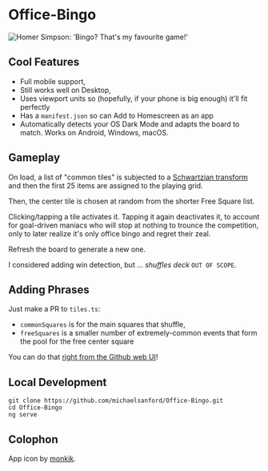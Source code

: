 # Office-Bingo

![Homer Simpson: 'Bingo? That's my favourite game!'](https://media.giphy.com/media/3o6Mb3UCn0FSwjCorm/giphy.gif)

## Cool Features

- Full mobile support,
- Still works well on Desktop,
- Uses viewport units so (hopefully, if your phone is big enough) it'll fit perfectly
- Has a `manifest.json` so can Add to Homescreen as an app
- Automatically detects your OS Dark Mode and adapts the board to match. Works on Android, Windows, macOS.

## Gameplay

On load, a list of "common tiles" is subjected to a [Schwartzian transform](https://en.wikipedia.org/wiki/Schwartzian_transform) and then
the first 25 items are assigned to the playing grid.

Then, the center tile is chosen at random from the shorter Free Square list.

Clicking/tapping a tile activates it. Tapping it again deactivates it, to account for goal-driven maniacs
who will stop at nothing to trounce the competition, only to later realize it's only office bingo and regret
their zeal.

Refresh the board to generate a new one.

I considered adding win detection, but ... _shuffles deck_ `OUT OF SCOPE`.

## Adding Phrases

Just make a PR to `tiles.ts`:

- `commonSquares` is for the main squares that shuffle,
- `freeSquares` is a smaller number of extremely-common events that form the pool for the free center square

You can do that [right from the Github web UI](https://github.com/michaelsanford/Office-Bingo/blob/master/src/app/tiles.ts)!

## Local Development

```
git clone https://github.com/michaelsanford/Office-Bingo.git
cd Office-Bingo
ng serve
```

## Colophon

App icon by [monkik](https://www.flaticon.com/free-icon/bingo_1728620).
